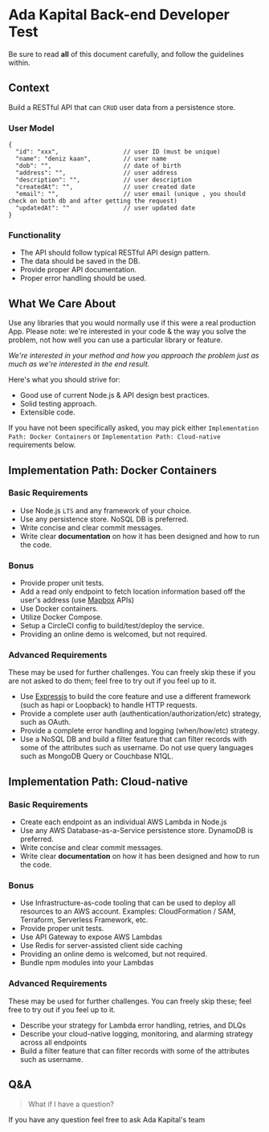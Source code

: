 # Ada Kapital Back-end Developer Test

Be sure to read **all** of this document carefully, and follow the guidelines within.

## Context

Build a RESTful API that can `CRUD` user data from a persistence store.

### User Model

```
{
  "id": "xxx",                  // user ID (must be unique)
  "name": "deniz kaan",         // user name
  "dob": "",                    // date of birth
  "address": "",                // user address
  "description": "",            // user description
  "createdAt": "",              // user created date
  "email": "",                  // user email (unique , you should check on both db and after getting the request)
  "updatedAt": ""               // user updated date
}
```

### Functionality

- The API should follow typical RESTful API design pattern.
- The data should be saved in the DB.
- Provide proper API documentation.
- Proper error handling should be used.

## What We Care About

Use any libraries that you would normally use if this were a real production App. Please note: we're interested in your code & the way you solve the problem, not how well you can use a particular library or feature.

_We're interested in your method and how you approach the problem just as much as we're interested in the end result._

Here's what you should strive for:

- Good use of current Node.js & API design best practices.
- Solid testing approach.
- Extensible code.

If you have not been specifically asked, you may pick either `Implementation Path: Docker Containers` or `Implementation Path: Cloud-native` requirements below.

## Implementation Path: Docker Containers

### Basic Requirements

- Use Node.js `LTS` and any framework of your choice.
- Use any persistence store. NoSQL DB is preferred.
- Write concise and clear commit messages.
- Write clear **documentation** on how it has been designed and how to run the code.

### Bonus

- Provide proper unit tests.
- Add a read only endpoint to fetch location information based off the user's address (use [Mapbox](https://www.mapbox.com/api-documentation/) APIs)
- Use Docker containers.
- Utilize Docker Compose.
- Setup a CircleCI config to build/test/deploy the service.
- Providing an online demo is welcomed, but not required.

### Advanced Requirements

These may be used for further challenges. You can freely skip these if you are not asked to do them; feel free to try out if you feel up to it.

- Use [Expressjs](https://expressjs.com/) to build the core feature and use a different framework (such as hapi or Loopback) to handle HTTP requests.
- Provide a complete user auth (authentication/authorization/etc) strategy, such as OAuth.
- Provide a complete error handling and logging (when/how/etc) strategy.
- Use a NoSQL DB and build a filter feature that can filter records with some of the attributes such as username. Do not use query languages such as MongoDB Query or Couchbase N1QL.

## Implementation Path: Cloud-native

### Basic Requirements

- Create each endpoint as an individual AWS Lambda in Node.js
- Use any AWS Database-as-a-Service persistence store. DynamoDB is preferred.
- Write concise and clear commit messages.
- Write clear **documentation** on how it has been designed and how to run the code.

### Bonus

- Use Infrastructure-as-code tooling that can be used to deploy all resources to an AWS account. Examples: CloudFormation / SAM, Terraform, Serverless Framework, etc.
- Provide proper unit tests.
- Use API Gateway to expose AWS Lambdas
- Use Redis for server-assisted client side caching 
- Providing an online demo is welcomed, but not required.
- Bundle npm modules into your Lambdas

### Advanced Requirements

These may be used for further challenges. You can freely skip these; feel free to try out if you feel up to it.

- Describe your strategy for Lambda error handling, retries, and DLQs
- Describe your cloud-native logging, monitoring, and alarming strategy across all endpoints
- Build a filter feature that can filter records with some of the attributes such as username.

## Q&A

> What if I have a question?

If you have any question feel free to ask Ada Kapital's team
